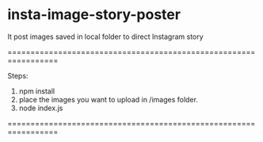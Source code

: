 # insta-image-story-poster
It post images saved in local folder to direct Instagram story


=================================================================

Steps:

1) npm install
2) place the images you want to upload in /images folder.
3) node index.js

=================================================================
